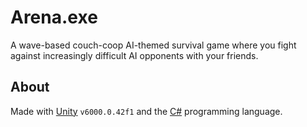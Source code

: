 # Arena.exe

A wave-based couch-coop AI-themed survival game where you fight against increasingly difficult AI opponents with your friends.

## About

Made with [Unity](https://unity.com/) `v6000.0.42f1` and the [C#](https://learn.microsoft.com/en-us/dotnet/csharp/) programming language.
